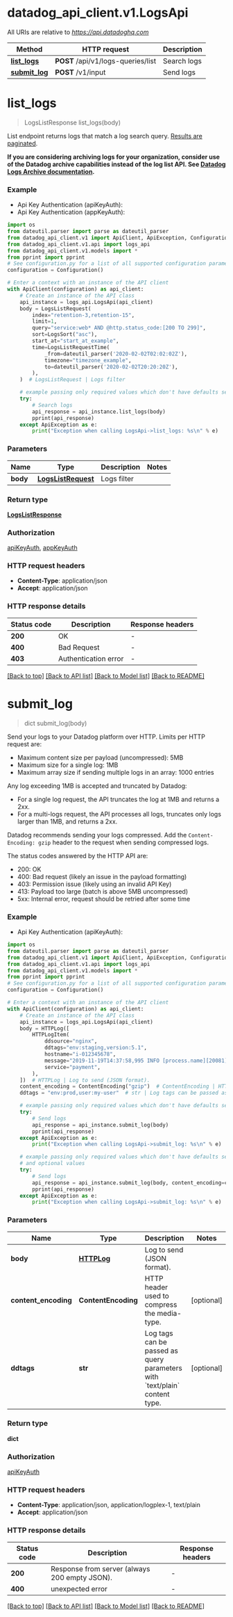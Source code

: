 # datadog_api_client.v1.LogsApi

All URIs are relative to *https://api.datadoghq.com*

Method | HTTP request | Description
------------- | ------------- | -------------
[**list_logs**](LogsApi.md#list_logs) | **POST** /api/v1/logs-queries/list | Search logs
[**submit_log**](LogsApi.md#submit_log) | **POST** /v1/input | Send logs


# **list_logs**
> LogsListResponse list_logs(body)

List endpoint returns logs that match a log search query.
[Results are paginated][1].

**If you are considering archiving logs for your organization,
consider use of the Datadog archive capabilities instead of the log list API.
See [Datadog Logs Archive documentation][2].**

[1]: /logs/guide/collect-multiple-logs-with-pagination
[2]: https://docs.datadoghq.com/logs/archives

### Example

* Api Key Authentication (apiKeyAuth):
* Api Key Authentication (appKeyAuth):
```python
import os
from dateutil.parser import parse as dateutil_parser
from datadog_api_client.v1 import ApiClient, ApiException, Configuration
from datadog_api_client.v1.api import logs_api
from datadog_api_client.v1.models import *
from pprint import pprint
# See configuration.py for a list of all supported configuration parameters.
configuration = Configuration()

# Enter a context with an instance of the API client
with ApiClient(configuration) as api_client:
    # Create an instance of the API class
    api_instance = logs_api.LogsApi(api_client)
    body = LogsListRequest(
        index="retention-3,retention-15",
        limit=1,
        query="service:web* AND @http.status_code:[200 TO 299]",
        sort=LogsSort("asc"),
        start_at="start_at_example",
        time=LogsListRequestTime(
            _from=dateutil_parser('2020-02-02T02:02:02Z'),
            timezone="timezone_example",
            to=dateutil_parser('2020-02-02T20:20:20Z'),
        ),
    )  # LogsListRequest | Logs filter

    # example passing only required values which don't have defaults set
    try:
        # Search logs
        api_response = api_instance.list_logs(body)
        pprint(api_response)
    except ApiException as e:
        print("Exception when calling LogsApi->list_logs: %s\n" % e)
```


### Parameters

Name | Type | Description  | Notes
------------- | ------------- | ------------- | -------------
 **body** | [**LogsListRequest**](LogsListRequest.md)| Logs filter |

### Return type

[**LogsListResponse**](LogsListResponse.md)

### Authorization

[apiKeyAuth](README.md#apiKeyAuth), [appKeyAuth](README.md#appKeyAuth)

### HTTP request headers

 - **Content-Type**: application/json
 - **Accept**: application/json


### HTTP response details

| Status code | Description | Response headers |
|-------------|-------------|------------------|
**200** | OK |  -  |
**400** | Bad Request |  -  |
**403** | Authentication error |  -  |

[[Back to top]](#) [[Back to API list]](README.md#documentation-for-api-endpoints) [[Back to Model list]](README.md#documentation-for-models) [[Back to README]](README.md)

# **submit_log**
> dict submit_log(body)

Send your logs to your Datadog platform over HTTP. Limits per HTTP request are:

- Maximum content size per payload (uncompressed): 5MB
- Maximum size for a single log: 1MB
- Maximum array size if sending multiple logs in an array: 1000 entries

Any log exceeding 1MB is accepted and truncated by Datadog:
- For a single log request, the API truncates the log at 1MB and returns a 2xx.
- For a multi-logs request, the API processes all logs, truncates only logs larger than 1MB, and returns a 2xx.

Datadog recommends sending your logs compressed.
Add the `Content-Encoding: gzip` header to the request when sending compressed logs.

The status codes answered by the HTTP API are:
- 200: OK
- 400: Bad request (likely an issue in the payload formatting)
- 403: Permission issue (likely using an invalid API Key)
- 413: Payload too large (batch is above 5MB uncompressed)
- 5xx: Internal error, request should be retried after some time

### Example

* Api Key Authentication (apiKeyAuth):
```python
import os
from dateutil.parser import parse as dateutil_parser
from datadog_api_client.v1 import ApiClient, ApiException, Configuration
from datadog_api_client.v1.api import logs_api
from datadog_api_client.v1.models import *
from pprint import pprint
# See configuration.py for a list of all supported configuration parameters.
configuration = Configuration()

# Enter a context with an instance of the API client
with ApiClient(configuration) as api_client:
    # Create an instance of the API class
    api_instance = logs_api.LogsApi(api_client)
    body = HTTPLog([
        HTTPLogItem(
            ddsource="nginx",
            ddtags="env:staging,version:5.1",
            hostname="i-012345678",
            message="2019-11-19T14:37:58,995 INFO [process.name][20081] Hello World",
            service="payment",
        ),
    ])  # HTTPLog | Log to send (JSON format).
    content_encoding = ContentEncoding("gzip")  # ContentEncoding | HTTP header used to compress the media-type. (optional)
    ddtags = "env:prod,user:my-user"  # str | Log tags can be passed as query parameters with `text/plain` content type. (optional)

    # example passing only required values which don't have defaults set
    try:
        # Send logs
        api_response = api_instance.submit_log(body)
        pprint(api_response)
    except ApiException as e:
        print("Exception when calling LogsApi->submit_log: %s\n" % e)

    # example passing only required values which don't have defaults set
    # and optional values
    try:
        # Send logs
        api_response = api_instance.submit_log(body, content_encoding=content_encoding, ddtags=ddtags)
        pprint(api_response)
    except ApiException as e:
        print("Exception when calling LogsApi->submit_log: %s\n" % e)
```


### Parameters

Name | Type | Description  | Notes
------------- | ------------- | ------------- | -------------
 **body** | [**HTTPLog**](HTTPLog.md)| Log to send (JSON format). |
 **content_encoding** | **ContentEncoding**| HTTP header used to compress the media-type. | [optional]
 **ddtags** | **str**| Log tags can be passed as query parameters with &#x60;text/plain&#x60; content type. | [optional]

### Return type

**dict**

### Authorization

[apiKeyAuth](README.md#apiKeyAuth)

### HTTP request headers

 - **Content-Type**: application/json, application/logplex-1, text/plain
 - **Accept**: application/json


### HTTP response details

| Status code | Description | Response headers |
|-------------|-------------|------------------|
**200** | Response from server (always 200 empty JSON). |  -  |
**400** | unexpected error |  -  |

[[Back to top]](#) [[Back to API list]](README.md#documentation-for-api-endpoints) [[Back to Model list]](README.md#documentation-for-models) [[Back to README]](README.md)

